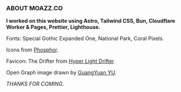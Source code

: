 ### ABOUT MOAZZ.CO

**I worked on this website using Astro, Tailwind CSS, Bun, Cloudflare Worker & Pages, Prettier, Lighthouse.**

Fonts: Special Gothic Expanded One, National Park, Coral Pixels.

Icons from <a href="https://github.com/phosphor-icons/homepage" target="_blank" rel="noopener noreferrer">Phosphor</a>.

Favicon: The Drifter from <a href="https://store.steampowered.com/app/257850/Hyper_Light_Drifter/" target="_blank" rel="noopener noreferrer">Hyper Light Drifter</a>.

Open Graph image drawn by <a href="https://www.artstation.com/artwork/4bzAOk" target="_blank" rel="noopener noreferrer">GuangYuan YU</a>.

_THANKS FOR COMING._

